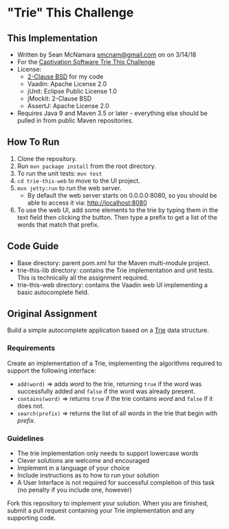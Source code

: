 # "Trie" This Challenge


## This Implementation

 - Written by Sean McNamara <smcnam@gmail.com> on on 3/14/18
 - For the [Captivation Software Trie This Challenge](https://github.com/captivationsoftware/Trie-This-Challenge)
 - License: 
 	- [2-Clause BSD](https://opensource.org/licenses/BSD-2-Clause) for my code
 	- Vaadin: Apache License 2.0
 	- jUnit: Eclipse Public License 1.0
 	- jMockit: 2-Clause BSD
 	- AssertJ: Apache License 2.0
- Requires Java 9 and Maven 3.5 or later - everything else should be pulled in from public Maven repositories.

## How To Run

 1. Clone the repository.
 2. Run `mvn package install` from the root directory.
 3. To run the unit tests: `mvn test`
 4. `cd trie-this-web` to move to the UI project.
 5. `mvn jetty:run` to run the web server.
 	- By default the web server starts on 0.0.0.0:8080, so you should be able to access it via: [http://localhost:8080](http://localhost:8080)
 6. To use the web UI, add some elements to the trie by typing them in the text field then clicking the button. Then type a prefix to get a list of the words that match that prefix.

## Code Guide

 - Base directory: parent pom.xml for the Maven multi-module project.
 - trie-this-lib directory: contains the Trie implementation and unit tests. This is technically all the assignment required.
 - trie-this-web directory: contains the Vaadin web UI implementing a basic autocomplete field.


## Original Assignment

Build a simple autocomplete application based on a [Trie](https://en.wikipedia.org/wiki/Trie) data structure.
 
### Requirements
Create an implementation of a Trie, implementing the algorithms required to support the following interface:
* `add(word)` => adds *word* to the trie, returning `true` if the word was successfully added and `false` if the word was already present.
* `contains(word)` => returns `true` if the trie contains *word* and `false` if it does not.
* `search(prefix)` => returns the list of all words in the trie that begin with *prefix*. 
 
### Guidelines
* The trie implementation only needs to support lowercase words
* Clever solutions are welcome and encouraged
* Implement in a language of your choice
* Include instructions as to how to run your solution
* A User Interface is not required for successful completion of this task (no penalty if you include one, however)

Fork this repository to implement your solution. When you are finished, submit a pull request containing your Trie implementation and any supporting code. 

